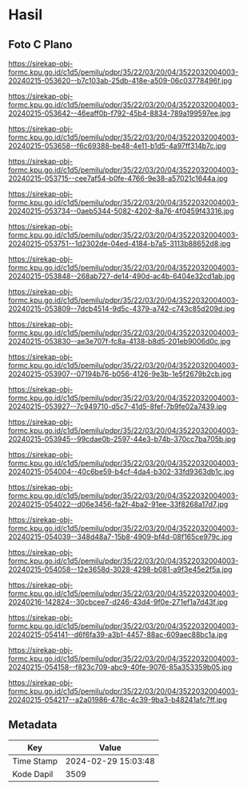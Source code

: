 # Hasil

## Foto C Plano

https://sirekap-obj-formc.kpu.go.id/c1d5/pemilu/pdpr/35/22/03/20/04/3522032004003-20240215-053620--b7c103ab-25db-418e-a509-06c03778496f.jpg

https://sirekap-obj-formc.kpu.go.id/c1d5/pemilu/pdpr/35/22/03/20/04/3522032004003-20240215-053642--46eaff0b-f792-45b4-8834-789a199597ee.jpg

https://sirekap-obj-formc.kpu.go.id/c1d5/pemilu/pdpr/35/22/03/20/04/3522032004003-20240215-053658--f6c69388-be48-4e11-b1d5-4a97ff314b7c.jpg

https://sirekap-obj-formc.kpu.go.id/c1d5/pemilu/pdpr/35/22/03/20/04/3522032004003-20240215-053715--cee7af54-b0fe-4766-9e38-a57021c1644a.jpg

https://sirekap-obj-formc.kpu.go.id/c1d5/pemilu/pdpr/35/22/03/20/04/3522032004003-20240215-053734--0aeb5344-5082-4202-8a76-4f0459f43316.jpg

https://sirekap-obj-formc.kpu.go.id/c1d5/pemilu/pdpr/35/22/03/20/04/3522032004003-20240215-053751--1d2302de-04ed-4184-b7a5-3113b88652d8.jpg

https://sirekap-obj-formc.kpu.go.id/c1d5/pemilu/pdpr/35/22/03/20/04/3522032004003-20240215-053848--268ab727-de14-490d-ac4b-6404e32cd1ab.jpg

https://sirekap-obj-formc.kpu.go.id/c1d5/pemilu/pdpr/35/22/03/20/04/3522032004003-20240215-053809--7dcb4514-9d5c-4379-a742-c743c85d209d.jpg

https://sirekap-obj-formc.kpu.go.id/c1d5/pemilu/pdpr/35/22/03/20/04/3522032004003-20240215-053830--ae3e707f-fc8a-4138-b8d5-201eb9006d0c.jpg

https://sirekap-obj-formc.kpu.go.id/c1d5/pemilu/pdpr/35/22/03/20/04/3522032004003-20240215-053907--07194b76-b056-4126-9e3b-1e5f2679b2cb.jpg

https://sirekap-obj-formc.kpu.go.id/c1d5/pemilu/pdpr/35/22/03/20/04/3522032004003-20240215-053927--7c949710-d5c7-41d5-8fef-7b9fe02a7439.jpg

https://sirekap-obj-formc.kpu.go.id/c1d5/pemilu/pdpr/35/22/03/20/04/3522032004003-20240215-053945--99cdae0b-2597-44e3-b74b-370cc7ba705b.jpg

https://sirekap-obj-formc.kpu.go.id/c1d5/pemilu/pdpr/35/22/03/20/04/3522032004003-20240215-054004--40c6be59-b4cf-4da4-b302-33fd9363db1c.jpg

https://sirekap-obj-formc.kpu.go.id/c1d5/pemilu/pdpr/35/22/03/20/04/3522032004003-20240215-054022--d06e3456-fa2f-4ba2-91ee-33f8268a17d7.jpg

https://sirekap-obj-formc.kpu.go.id/c1d5/pemilu/pdpr/35/22/03/20/04/3522032004003-20240215-054039--348d48a7-15b8-4909-bf4d-08f165ce979c.jpg

https://sirekap-obj-formc.kpu.go.id/c1d5/pemilu/pdpr/35/22/03/20/04/3522032004003-20240215-054058--12e3658d-3028-4298-b081-a9f3e45e2f5a.jpg

https://sirekap-obj-formc.kpu.go.id/c1d5/pemilu/pdpr/35/22/03/20/04/3522032004003-20240216-142824--30cbcee7-d246-43d4-9f0e-271ef1a7d43f.jpg

https://sirekap-obj-formc.kpu.go.id/c1d5/pemilu/pdpr/35/22/03/20/04/3522032004003-20240215-054141--d6f6fa39-a3b1-4457-88ac-609aec88bc1a.jpg

https://sirekap-obj-formc.kpu.go.id/c1d5/pemilu/pdpr/35/22/03/20/04/3522032004003-20240215-054158--f823c709-abc9-40fe-9076-85a353359b05.jpg

https://sirekap-obj-formc.kpu.go.id/c1d5/pemilu/pdpr/35/22/03/20/04/3522032004003-20240215-054217--a2a01986-478c-4c39-9ba3-b48241afc7ff.jpg


## Metadata

| Key        | Value               |
| ---------- | ------------------- |
| Time Stamp | 2024-02-29 15:03:48 |
| Kode Dapil | 3509                |



